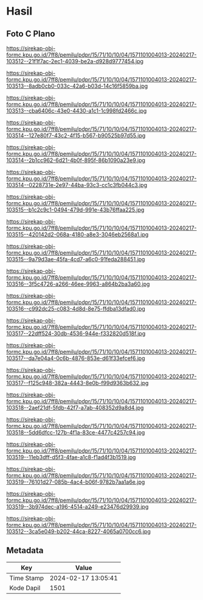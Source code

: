 # Hasil

## Foto C Plano

https://sirekap-obj-formc.kpu.go.id/7ff8/pemilu/pdpr/15/71/10/10/04/1571101004013-20240217-103512--21f1f7ac-2ec1-4039-be2a-d928d9777454.jpg

https://sirekap-obj-formc.kpu.go.id/7ff8/pemilu/pdpr/15/71/10/10/04/1571101004013-20240217-103513--8adb0cb0-033c-42a6-b03d-14c16f5859ba.jpg

https://sirekap-obj-formc.kpu.go.id/7ff8/pemilu/pdpr/15/71/10/10/04/1571101004013-20240217-103513--cba6406c-43e0-4430-a1c1-1c998fd2466c.jpg

https://sirekap-obj-formc.kpu.go.id/7ff8/pemilu/pdpr/15/71/10/10/04/1571101004013-20240217-103514--127e80f7-43c2-4f15-b567-b90525b97d55.jpg

https://sirekap-obj-formc.kpu.go.id/7ff8/pemilu/pdpr/15/71/10/10/04/1571101004013-20240217-103514--2b1cc962-6d21-4b0f-895f-86b1090a23e9.jpg

https://sirekap-obj-formc.kpu.go.id/7ff8/pemilu/pdpr/15/71/10/10/04/1571101004013-20240217-103514--0228731e-2e97-44ba-93c3-cc1c3fb044c3.jpg

https://sirekap-obj-formc.kpu.go.id/7ff8/pemilu/pdpr/15/71/10/10/04/1571101004013-20240217-103515--b1c2c9c1-0494-479d-991e-43b76ffaa225.jpg

https://sirekap-obj-formc.kpu.go.id/7ff8/pemilu/pdpr/15/71/10/10/04/1571101004013-20240217-103515--420142d2-068a-4180-a8e3-3046eb2568a1.jpg

https://sirekap-obj-formc.kpu.go.id/7ff8/pemilu/pdpr/15/71/10/10/04/1571101004013-20240217-103515--9a79d3ae-45fa-4cd7-a6c0-91feda288451.jpg

https://sirekap-obj-formc.kpu.go.id/7ff8/pemilu/pdpr/15/71/10/10/04/1571101004013-20240217-103516--3f5c4726-a266-46ee-9963-a864b2ba3a60.jpg

https://sirekap-obj-formc.kpu.go.id/7ff8/pemilu/pdpr/15/71/10/10/04/1571101004013-20240217-103516--c992dc25-c083-4d8d-8e75-ffdba13dfad0.jpg

https://sirekap-obj-formc.kpu.go.id/7ff8/pemilu/pdpr/15/71/10/10/04/1571101004013-20240217-103517--22dff524-30db-4536-944e-f332820d518f.jpg

https://sirekap-obj-formc.kpu.go.id/7ff8/pemilu/pdpr/15/71/10/10/04/1571101004013-20240217-103517--da7e04a4-0c6b-4876-853e-d61f33efcef6.jpg

https://sirekap-obj-formc.kpu.go.id/7ff8/pemilu/pdpr/15/71/10/10/04/1571101004013-20240217-103517--f125c948-382a-4443-8e0b-f99d9363b632.jpg

https://sirekap-obj-formc.kpu.go.id/7ff8/pemilu/pdpr/15/71/10/10/04/1571101004013-20240217-103518--2aef21df-5fdb-42f7-a7ab-408352d9a8d4.jpg

https://sirekap-obj-formc.kpu.go.id/7ff8/pemilu/pdpr/15/71/10/10/04/1571101004013-20240217-103518--5dd6dfcc-127b-4f1a-83ce-4477c4257c94.jpg

https://sirekap-obj-formc.kpu.go.id/7ff8/pemilu/pdpr/15/71/10/10/04/1571101004013-20240217-103519--11eb3dff-d5f3-4fae-a1c8-f1ad4f3b1519.jpg

https://sirekap-obj-formc.kpu.go.id/7ff8/pemilu/pdpr/15/71/10/10/04/1571101004013-20240217-103519--76101d27-085b-4ac4-b06f-9782b7aa1a6e.jpg

https://sirekap-obj-formc.kpu.go.id/7ff8/pemilu/pdpr/15/71/10/10/04/1571101004013-20240217-103519--3b974dec-a196-4514-a249-e23476d29939.jpg

https://sirekap-obj-formc.kpu.go.id/7ff8/pemilu/pdpr/15/71/10/10/04/1571101004013-20240217-103512--3ca5e049-b202-44ca-8227-4065a0700cc6.jpg


## Metadata

| Key        | Value               |
| ---------- | ------------------- |
| Time Stamp | 2024-02-17 13:05:41 |
| Kode Dapil | 1501                |



